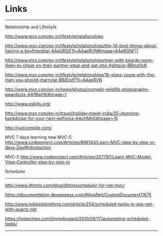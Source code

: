 # Links

------

Relationship and Lifestyle

http://www.msn.com/en-in/lifestyle/relationships

http://www.msn.com/en-in/lifestyle/relationships/the-14-best-things-about-having-a-boyfriend/ar-AAeURSX?li=AAaeRVN#image=AAe8GNF|1

http://www.msn.com/en-in/lifestyle/relationships/men-with-beards-more-likely-to-cheat-on-their-partner-steal-and-get-into-fights/ar-BBmz0cK

http://www.msn.com/en-in/lifestyle/relationships/18-signs-youre-with-the-man-you-should-marry/ar-BBjEqzF?li=AAaeRVN

http://www.msn.com/en-in/news/photos/comedy-wildlife-photography-awards/ss-AAfBwHK#image=1

http://www.pskills.org/

http://www.msn.com/en-in/travel/holiday-travel-india/25-stunning-backdrops-for-your-next-selfie/ss-AAchMhG#image=15

http://justcompile.com/

MVC 7 days learning
new MVC-5
http://www.codeproject.com/Articles/866143/Learn-MVC-step-by-step-in-days-Day#Introduction

MVC-2
http://www.codeproject.com/Articles/207797/Learn-MVC-Model-View-Controller-step-by-step-in

Scheduler

-----
http://www.dhtmlx.com/blog/dhtmlxscheduler-for-net-mvc/

https://documentation.devexpress.com/#AspNet/CustomDocument11675

http://www.mikesdotnetting.com/article/254/scheduled-tasks-in-asp-net-with-quartz-net

https://lostechies.com/jimmybogard/2010/06/17/automating-scheduled-tasks/

-----
